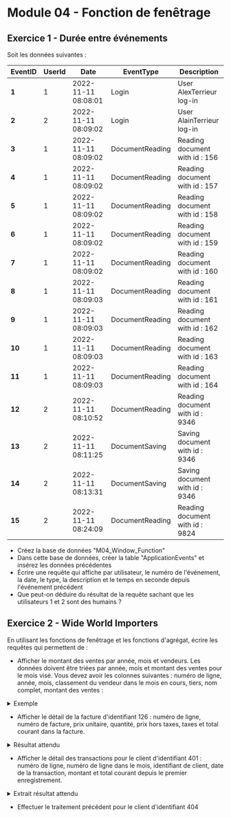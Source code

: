 # Module 04 - Fonction de fenêtrage

## Exercice 1 - Durée entre événements

Soit les données suivantes :

| **EventID** | **UserId** | **Date**            | **EventType**     | **Description**                 |
|-------------|------------|---------------------|-------------------|---------------------------------|
| **1**       | 1          | 2022-11-11 08:08:01 |  Login            | User AlexTerrieur log-in        |
| **2**       | 2          | 2022-11-11 08:09:02 |  Login            | User AlainTerrieur log-in       |
| **3**       | 1          | 2022-11-11 08:09:02 |  DocumentReading  | Reading document with id : 156  |
| **4**       | 1          | 2022-11-11 08:09:02 |  DocumentReading  | Reading document with id : 157  |
| **5**       | 1          | 2022-11-11 08:09:02 |  DocumentReading  | Reading document with id : 158  |
| **6**       | 1          | 2022-11-11 08:09:02 |  DocumentReading  | Reading document with id : 159  |
| **7**       | 1          | 2022-11-11 08:09:02 |  DocumentReading  | Reading document with id : 160  |
| **8**       | 1          | 2022-11-11 08:09:03 |  DocumentReading  | Reading document with id : 161  |
| **9**       | 1          | 2022-11-11 08:09:03 |  DocumentReading  | Reading document with id : 162  |
| **10**      | 1          | 2022-11-11 08:09:03 |  DocumentReading  | Reading document with id : 163  |
| **11**      | 1          | 2022-11-11 08:09:03 |  DocumentReading  | Reading document with id : 164  |
| **12**      | 2          | 2022-11-11 08:10:52 |  DocumentReading  | Reading document with id : 9346 |
| **13**      | 2          | 2022-11-11 08:11:25 |  DocumentSaving   | Saving document with id : 9346  |
| **14**      | 2          | 2022-11-11 08:13:31 |  DocumentSaving   | Saving document with id : 9346  |
| **15**      | 2          | 2022-11-11 08:24:09 |  DocumentReading  | Reading document with id : 9824 |

- Créez la base de données "M04_Window_Function"
- Dans cette base de données, créer la table "ApplicationEvents" et insérez les données précédentes
- Écrire une requête qui affiche par utilisateur, le numéro de l'événement, la date, le type, la description et le temps en seconde depuis l'événement précédent
- Que peut-on déduire du résultat de la requête sachant que les utilisateurs 1 et 2 sont des humains ?

## Exercice 2 - Wide World Importers

En utilisant les fonctions de fenêtrage et les fonctions d'agrégat, écrire les requêtes qui permettent de :

- Afficher le montant des ventes par année, mois et vendeurs. Les données doivent être triées par année, mois et montant des ventes pour le mois visé. Vous devez avoir les colonnes suivantes : numéro de ligne, année, mois, classement du vendeur dans le mois en cours, tiers, nom complet, montant des ventes :

<details>
    <summary>Exemple</summary>

| **NumeroDeLigne** | **AnneeVentes** | **MoisVentes** | **Classement** | **Tiers** | **FullName**       | **MontantVentes** |
|-------------------|-----------------|----------------|----------------|-----------|--------------------|-------------------|
| **1**             | 2013            | 1              | 1              | 1         | Hudson Onslow      | $484,782.95       |
| **2**             | 2013            | 1              | 2              | 1         | Kayla Woodcock     | $392,324.20       |
| **3**             | 2013            | 1              | 3              | 1         | Sophia Hinton      | $389,433.50       |
| **4**             | 2013            | 1              | 4              | 1         | Amy Trefl          | $374,377.85       |
| **5**             | 2013            | 1              | 5              | 2         | Jack Potter        | $370,331.75       |
| **6**             | 2013            | 1              | 6              | 2         | Anthony Grosse     | $363,910.20       |
| **7**             | 2013            | 1              | 7              | 2         | Hudson Hollinworth | $363,369.15       |
| **8**             | 2013            | 1              | 8              | 3         | Archer Lamble      | $359,316.65       |
| **9**             | 2013            | 1              | 9              | 3         | Taj Shand          | $340,702.90       |
| **10**            | 2013            | 1              | 10             | 3         | Lily Code          | $331,861.70       |
| **11**            | 2013            | 2              | 1              | 1         | Jack Potter        | $319,803.15       |
| **12**            | 2013            | 2              | 2              | 1         | Hudson Onslow      | $303,760.05       |
| **13**            | 2013            | 2              | 3              | 1         | Sophia Hinton      | $299,130.40       |
| **14**            | 2013            | 2              | 4              | 1         | Amy Trefl          | $298,098.75       |
| **...**            | ...            | ...              | ...              | ...         | ...                | ...       |

</details>

- Afficher le détail de la facture d'identifiant 126 : numéro de ligne, numéro de facture, prix unitaire, quantité, prix hors taxes, taxes et total courant dans la facture.

<details>
    <summary>Résultat attendu</summary>

| **NumeroLigne** | **InvoiceID** | **UnitPrice** | **Quantity** | **PrixHT** | **Taxes** | **TotalTTCCourant** |
|-----------------|---------------|---------------|--------------|------------|-----------|---------------------|
| **1**           | 126           | 105.00        | 90           | $9,450.00  | $1,417.50 | $10,867.50          |
| **2**           | 126           | 3.70          | 108          | $399.60    | $59.94    | $11,327.04          |
| **3**           | 126           | 13.00         | 10           | $130.00    | $19.50    | $11,476.54          |
| **4**           | 126           | 32.00         | 7            | $224.00    | $33.60    | $11,734.14          |
| **5**           | 126           | 25.00         | 5            | $125.00    | $18.75    | $11,877.89          |

</details>

- Afficher le détail des transactions pour le client d'identifiant 401 : numéro de ligne, numéro de ligne dans le mois, identifiant de client, date de la transaction, montant et total courant depuis le premier enregistrement.

<details>
    <summary>Extrait résultat attendu</summary>

| **NumeroLigne** | **NumeroLigneDansLeMois** | **CustomerID** | **TransactionDate** | **MontantTransaction** | **TotalCourant** |
|-----------------|---------------------------|----------------|---------------------|------------------------|------------------|
| **1**           | 1                         | 401            | 2013-01-01          | $694.03                | $694.03          |
| **2**           | 2                         | 401            | 2013-01-01          | $14.95                 | $708.98          |
| **3**           | 3                         | 401            | 2013-01-01          | $263.35                | $972.33          |
| **…**           | …                         | …              | …                   | …                      | …                |
| **580**         | 580                       | 401            | 2013-01-31          | $1,346.65              | $54,469.12       |
| **581**         | 581                       | 401            | 2013-01-31          | $3,366.05              | $57,835.17       |
| **582**         | 582                       | 401            | 2013-01-31          | $1,813.55              | $59,648.72       |
| **583**         | 1                         | 401            | 2013-02-01          | ($59,648.72)           | $0.00            |
| **584**         | 2                         | 401            | 2013-02-01          | $395.60                | $395.60          |
| **585**         | 3                         | 401            | 2013-02-01          | $793.85                | $1,189.45        |
| **…**           | …                         | …              | …                   | …                      | …                |
| **947**         | 365                       | 401            | 2013-02-28          | $3,049.80              | $41,219.11       |
| **948**         | 366                       | 401            | 2013-02-28          | $1,782.73              | $43,001.84       |
| **949**         | 367                       | 401            | 2013-02-28          | $523.25                | $43,525.09       |
| **…**           | …                         | …              | …                   | …                      | …                |

</details>

- Effectuer le traitement précédent pour le client d'identifiant 404
